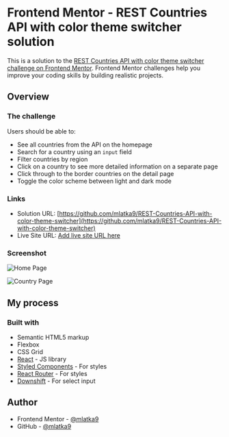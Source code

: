 # Frontend Mentor - REST Countries API with color theme switcher solution

This is a solution to the [REST Countries API with color theme switcher challenge on Frontend Mentor](https://www.frontendmentor.io/challenges/rest-countries-api-with-color-theme-switcher-5cacc469fec04111f7b848ca). Frontend Mentor challenges help you improve your coding skills by building realistic projects. 

## Overview

### The challenge

Users should be able to:

- See all countries from the API on the homepage
- Search for a country using an `input` field
- Filter countries by region
- Click on a country to see more detailed information on a separate page
- Click through to the border countries on the detail page
- Toggle the color scheme between light and dark mode

### Links

- Solution URL: [https://github.com/mlatka9/REST-Countries-API-with-color-theme-switcher](https://github.com/mlatka9/REST-Countries-API-with-color-theme-switcher)
- Live Site URL: [Add live site URL here](https://your-live-site-url.com)

### Screenshot

![Home Page](https://user-images.githubusercontent.com/72691985/143426636-182d8de8-6582-4395-9c30-fa8b55b16687.png)

![Country Page](https://user-images.githubusercontent.com/72691985/143426605-0ecf0e27-a59c-40c8-9b02-b35e6e9a1593.PNG)

## My process

### Built with

- Semantic HTML5 markup
- Flexbox
- CSS Grid
- [React](https://reactjs.org/) - JS library
- [Styled Components](https://styled-components.com/) - For styles
- [React Router](https://reactrouter.com/) - For styles
- [Downshift](https://www.downshift-js.com/) - For select input

## Author

- Frontend Mentor - [@mlatka9](https://www.frontendmentor.io/profile/mlatka9)
- GitHub - [@mlatka9](https://github.com/mlatka9)
